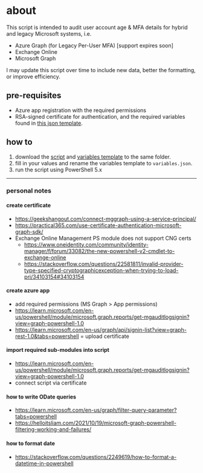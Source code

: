 # about
This script is intended to audit user account age & MFA details for hybrid and legacy Microsoft systems, i.e.
- Azure Graph (for Legacy Per-User MFA) [support expires soon]
- Exchange Online
- Microsoft Graph

I may update this script over time to include new data, better the formatting, or improve efficiency.

## pre-requisites
- Azure app registration with the required permissions
- RSA-signed certificate for authentication, and the required variables found in [this json template](variables_template.json).

## how to
1. download the [script](Get-CustomUserReport.ps1) and [variables template](variables_template.json) to the same folder.
2. fill in your values and rename the variables template to `variables.json`.
3. run the script using PowerShell 5.x

---
### personal notes
#### create certificate
- https://geekshangout.com/connect-mggraph-using-a-service-principal/
- https://practical365.com/use-certificate-authentication-microsoft-graph-sdk/
- Exchange Online Management PS module does not support CNG certs
  - https://www.oneidentity.com/community/identity-manager/f/forum/33082/the-new-powershell-v2-cmdlet-to-exchange-online
  - https://stackoverflow.com/questions/22581811/invalid-provider-type-specified-cryptographicexception-when-trying-to-load-pri/34103154#34103154

#### create azure app
- add required permissions (MS Graph > App permissions)
- https://learn.microsoft.com/en-us/powershell/module/microsoft.graph.reports/get-mgauditlogsignin?view=graph-powershell-1.0
- https://learn.microsoft.com/en-us/graph/api/signin-list?view=graph-rest-1.0&tabs=powershell
= upload certificate

#### import required sub-modules into script
- https://learn.microsoft.com/en-us/powershell/module/microsoft.graph.reports/get-mgauditlogsignin?view=graph-powershell-1.0
- connect script via certificate

#### how to write ODate queries
- https://learn.microsoft.com/en-us/graph/filter-query-parameter?tabs=powershell
- https://helloitsliam.com/2021/10/19/microsoft-graph-powershell-filtering-working-and-failures/

#### how to format date
- https://stackoverflow.com/questions/2249619/how-to-format-a-datetime-in-powershell
